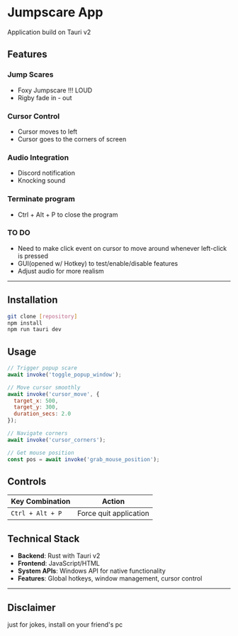 # Jumpscare App

Application build on Tauri v2

## Features

### Jump Scares
- Foxy Jumpscare !!! LOUD
- Rigby fade in - out

###  Cursor Control
- Cursor moves to left
- Cursor goes to the corners of screen

### Audio Integration
- Discord notification
- Knocking sound

###  Terminate program
- Ctrl + Alt + P to close the program

### TO DO
- Need to make click event on cursor to move around whenever left-click is pressed
- GUI(opened w/ Hotkey) to test/enable/disable features
- Adjust audio for more realism

---

## Installation

```bash
git clone [repository]
npm install
npm run tauri dev
```

## Usage

```javascript
// Trigger popup scare
await invoke('toggle_popup_window');

// Move cursor smoothly
await invoke('cursor_move', { 
  target_x: 500, 
  target_y: 300, 
  duration_secs: 2.0 
});

// Navigate corners
await invoke('cursor_corners');

// Get mouse position
const pos = await invoke('grab_mouse_position');
```

##  Controls

| Key Combination | Action |
|-----------------|--------|
| `Ctrl + Alt + P` | Force quit application |

##  Technical Stack

- **Backend**: Rust with Tauri v2
- **Frontend**: JavaScript/HTML  
- **System APIs**: Windows API for native functionality
- **Features**: Global hotkeys, window management, cursor control

---

##  Disclaimer

just for jokes, install on your friend's pc

